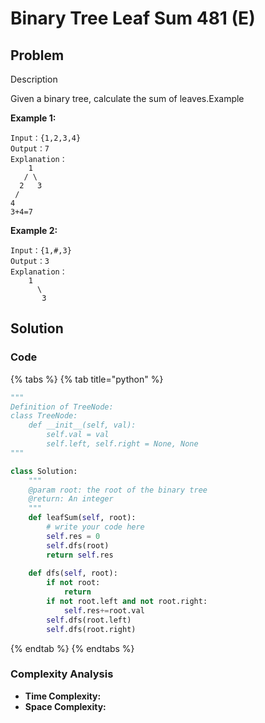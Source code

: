 # Binary Tree Leaf Sum 481 \(E\)

## Problem

Description

Given a binary tree, calculate the sum of leaves.Example

**Example 1:**

```text
Input：{1,2,3,4}
Output：7
Explanation：
    1
   / \
  2   3
 /
4
3+4=7
```

**Example 2:**

```text
Input：{1,#,3}
Output：3
Explanation：
    1
      \
       3
```

## Solution 

### Code

{% tabs %}
{% tab title="python" %}
```python
"""
Definition of TreeNode:
class TreeNode:
    def __init__(self, val):
        self.val = val
        self.left, self.right = None, None
"""

class Solution:
    """
    @param root: the root of the binary tree
    @return: An integer
    """
    def leafSum(self, root):
        # write your code here
        self.res = 0
        self.dfs(root)
        return self.res
        
    def dfs(self, root):
        if not root:
            return
        if not root.left and not root.right:
            self.res+=root.val
        self.dfs(root.left)
        self.dfs(root.right)
```
{% endtab %}
{% endtabs %}

### Complexity Analysis

* **Time Complexity:**
* **Space Complexity:**


